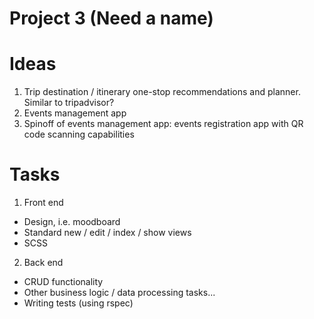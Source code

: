 # Project 3 (Need a name)

# Ideas
1. Trip destination / itinerary one-stop recommendations and planner. Similar to tripadvisor?
2. Events management app
3. Spinoff of events management app: events registration app with QR code scanning capabilities

# Tasks
1. Front end
  * Design, i.e. moodboard
  * Standard new / edit / index / show views
  * SCSS
2. Back end
  * CRUD functionality
  * Other business logic / data processing tasks...
  * Writing tests (using rspec)
